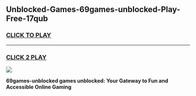 
## Unblocked-Games-69games-unblocked-Play-Free-17qub
<h3>
<a href="https://premium76.site?title=69games-unblocked&ref=19M">CLICK TO PLAY</a></h3>
<hr>

<h3>
<a href="https://premium76.site?title=69games-unblocked&ref=19M">CLICK 2 PLAY</a>
  
</h3>

<a href="https://premium76.site?title=69games-unblocked&ref=19M"><img src="https://clearcache.store/games.png"></a>


**69games-unblocked games unblocked: Your Gateway to Fun and Accessible Online Gaming**
